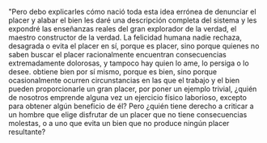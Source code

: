 "Pero debo explicarles cómo nació toda esta idea errónea de denunciar el placer y alabar el bien 
 les daré una descripción completa del sistema y les expondré las enseñanzas reales del gran explorador de la 
 verdad, el maestro constructor de la verdad. La felicidad humana nadie rechaza, desagrada o evita el placer 
 en sí, porque es placer, sino porque quienes no saben buscar el placer racionalmente encuentran consecuencias
  extremadamente dolorosas, y tampoco hay quien lo ame, lo persiga o lo desee. obtiene bien por sí mismo, 
  porque es bien, sino porque ocasionalmente ocurren circunstancias en las que el trabajo y el bien pueden
   proporcionarle un gran placer, por poner un ejemplo trivial, ¿quién de nosotros emprende alguna vez un 
   ejercicio físico laborioso, excepto para obtener algún beneficio de él? Pero ¿quién tiene derecho a 
   criticar a un hombre que elige disfrutar de un placer que no tiene consecuencias molestas, o a uno que 
   evita un bien que no produce ningún placer resultante?
